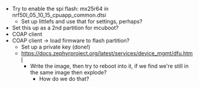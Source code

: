 - Try to enable the spi flash: mx25r64 in nrf50l_05_10_15_cpuapp_common.dtsi
    - Set up littlefs and use that for settings, perhaps?
- Set this up as a 2nd partition for mcuboot?
- COAP client
- COAP client -> load firmware to flash partition?
    - Set up a private key (done!)
    - https://docs.zephyrproject.org/latest/services/device_mgmt/dfu.html
        - Write the image, then try to reboot into it, if we find we're still in the same image then explode?
            - How do we do that?